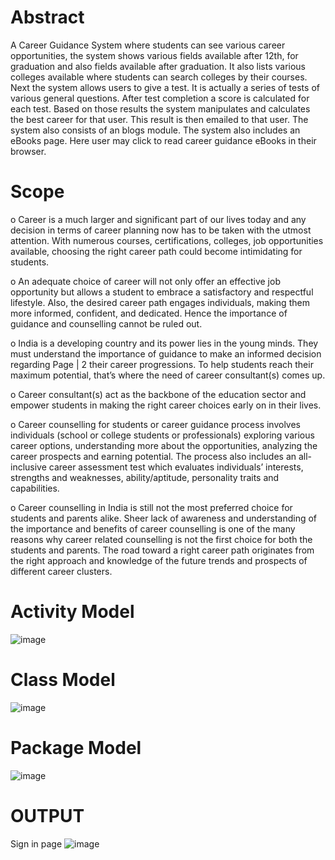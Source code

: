 # Abstract
A Career Guidance System where students can see various career opportunities, the system shows various fields available after 12th, for graduation and also fields available after graduation. It also lists various colleges available where students can search colleges by their courses. Next the system allows users to give a test. It is actually a series of tests of various general questions. After test completion a score is calculated for each test. Based on those results the system manipulates and calculates the best career for that user. This result is then emailed to that user. The system also consists of an blogs module. The system also includes an eBooks page. Here user may click to read career guidance eBooks in their browser.

# Scope
o Career is a much larger and significant part of our lives today and any decision in terms of career planning now has to be taken with the utmost attention. With numerous courses, certifications, colleges, job opportunities available, choosing the right career path could become intimidating for students.

o An adequate choice of career will not only offer an effective job opportunity but allows a student to embrace a satisfactory and respectful lifestyle. Also, the desired career path engages individuals, making them more informed, confident, and dedicated. Hence the importance of guidance and counselling cannot be ruled out.

o India is a developing country and its power lies in the young minds. They must understand the importance of guidance to make an informed decision regarding Page | 2 their career progressions. To help students reach their maximum potential, that’s where the need of career consultant(s) comes up.

o Career consultant(s) act as the backbone of the education sector and empower students in making the right career choices early on in their lives.

o Career counselling for students or career guidance process involves individuals (school or college students or professionals) exploring various career options, understanding more about the opportunities, analyzing the career prospects and earning potential. The process also includes an all-inclusive career assessment test which evaluates individuals’ interests, strengths and weaknesses, ability/aptitude, personality traits and capabilities.

o Career counselling in India is still not the most preferred choice for students and parents alike. Sheer lack of awareness and understanding of the importance and benefits of career counselling is one of the many reasons why career related counselling is not the first choice for both the students and parents. The road toward a right career path originates from the right approach and knowledge of the future trends and prospects of different career clusters.

# Activity Model
![image](https://github.com/KasiR07/Career-Guidance-System/assets/108777263/0953f625-5b8e-4cd6-8ee4-dafc740a14c3)

# Class Model
![image](https://github.com/KasiR07/Career-Guidance-System/assets/108777263/da50e90d-5799-4267-84da-f45b5abf6c6c)

# Package Model
![image](https://github.com/KasiR07/Career-Guidance-System/assets/108777263/6074fc6c-3e53-4863-9534-c81dcd884664)

# OUTPUT

Sign in page
![image](https://github.com/KasiR07/Career-Guidance-System/assets/108777263/94c038bb-c35f-47b1-b7d6-b25e66758267)




